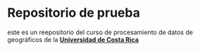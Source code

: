 # Repositorio de prueba

este es un reepositorio del curso de procesamiento de datos de geográficos de la [**Universidad de Costa Rica**](https://www.ucr.ac.cr/)
